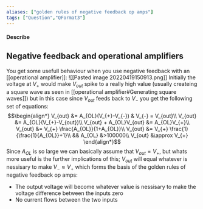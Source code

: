 ```yaml
---
aliases: ["golden rules of negative feedback op amps"]
tags: ["Question","QFormat3"]
---
```


#### Describe
## Negative feedback and operational amplifiers
You get some usefull behaviour when you use negative feedback with an [[operational amplifier]]:
![[Pasted image 20220419150913.png]]
Initially the voltage at $V_{+}$ would make $V_{out}$ spike to a really high value (usually createing a square wave as seen in [[operational amplifier#Generating square waves]]) but in this case since $V_{out}$ feeds back to $V_{-}$ you get the following set of equations:
$$\begin{align*}
V_{out} &= A_{OL}(V_{+}-V_{-}) & V_{-} = V_{out}\\
V_{out} &= A_{OL}(V_{+}-V_{out})\\
V_{out} + A_{OL}V_{out} &= A_{OL}V_{+}\\
V_{out} &= V_{+} \frac{A_{OL}}{1+A_{OL}}\\
V_{out} &= V_{+} \frac{1}{\frac{1}{A_{OL}}+1}\\
&& A_{OL} &>100000\\
V_{out} &\approx V_{+}
\end{align*}$$
Since $A_{OL}$ is so large we can basically assume that $V_{out}=V_{+}$, but whats more useful is the further implications of this; $V_{out}$ will equal whatever is nessisary to make $V_{-}\approx V_{+}$ which forms the basis of the golden rules of negative feedback op amps:

- The output voltage will become whatever value is nessisary to make the voltage difference between the inputs zero
- No current flows between the two inputs